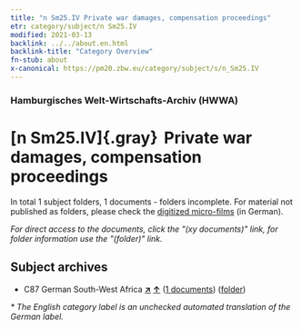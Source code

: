 ```yaml
---
title: "n Sm25.IV Private war damages, compensation proceedings"
etr: category/subject/n Sm25.IV
modified: 2021-03-13
backlink: ../../about.en.html
backlink-title: "Category Overview"
fn-stub: about
x-canonical: https://pm20.zbw.eu/category/subject/s/n_Sm25.IV
---
```


### Hamburgisches Welt-Wirtschafts-Archiv (HWWA)
# [n Sm25.IV]{.gray}&#8201; Private war damages, compensation proceedings&#160; 





In total 1 subject folders, 1 documents - folders incomplete.
For material not published as folders, please check the [digitized micro-films](/film/h1_sh.de.html) (in German).

_For direct access to the documents, click the "(xy documents)" link, for folder information use the "(folder)" link._

## Subject archives


- C87 German South-West Africa [**&nearr;**](../../../geo/i/141450/about.en.html "German South-West Africa (all folders)") [**&uarr;**](../../../geo/about.en.html#C87 "Country category system") (<a href="https://pm20.zbw.eu/dfgview/sh/141450,145817" title="about: German South-West Africa : Private war damages, compensation proceedings" target="_blank">1 documents</a>) ([folder](../../../../folder/sh/1414xx/141450/1458xx/145817/about.en.html))


_* The English category label is an unchecked automated translation of the German label._

